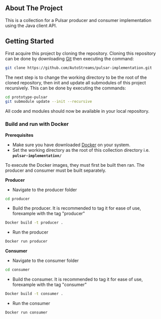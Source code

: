 ## About The Project
This is a collection for a Pulsar producer and consumer implementation using the Java client API.

## Getting Started
First acquire this project by cloning the repository. Cloning this repository can be done by downloading [Git](https://git-scm.com/) then executing the command:
```bash
git clone https://github.com/AutoStreams/pulsar-implementation.git
```
The next step is to change the working directory to be the root of the cloned repository, then init and update all submodules of this project recursively. This can be done by executing the commands:

```bash
cd prototype-pulsar
git submodule update --init --recursive
```

All code and modules should now be available in your local repository.

### Build and run with Docker

**Prerequisites**
* Make sure you have downloaded [Docker](https://www.docker.com/) on your system.
* Set the working directory as the root of this collection directory i.e. **`pulsar-implementation/`**

To execute the Docker images, they must first be built then ran. The producer and consumer must be built separately.

**Producer**
* Navigate to the producer folder
```bash
cd producer
```
* Build the producer. It is recommended to tag it for ease of use, forexample with the tag "producer"
```bash
Docker build -t producer .
```
* Run the producer
```bash
Docker run producer
```
**Consumer**
* Navigate to the consumer folder
```bash
cd consumer
```
* Build the consumer. It is recommended to tag it for ease of use, forexample with the tag "consumer"
```bash
Docker build -t consumer .
```
* Run the consumer
```bash
Docker run consumer
```
